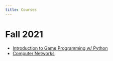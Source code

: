 ```yaml
---
title: Courses
---
```


# Fall 2021
* [Introduction to Game Programming w/ Python](/courses/fall21/cs102/)
* [Computer Networks](/courses/fall21/cs355/)
